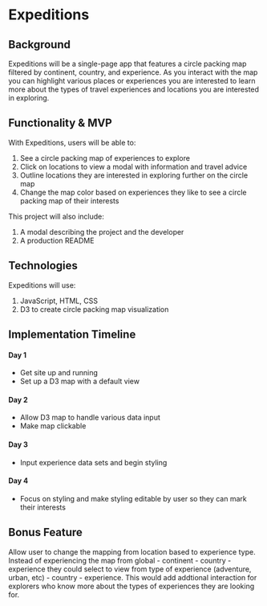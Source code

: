 # Expeditions

## Background

Expeditions will be a single-page app that features a circle packing map filtered by continent, country, and experience. As you interact with the map you can highlight various places or experiences you are interested to learn more about the types of travel experiences and locations you are interested in exploring.

## Functionality & MVP

With Expeditions, users will be able to:

1. See a circle packing map of experiences to explore
2. Click on locations to view a modal with information and travel advice
3. Outline locations they are interested in exploring further on the circle map
4. Change the map color based on experiences they like to see a circle packing map of their interests 

This project will also include:

1. A modal describing the project and the developer
2. A production README

## Technologies

Expeditions will use:

1. JavaScript, HTML, CSS
2. D3 to create circle packing map visualization

## Implementation Timeline

#### Day 1
* Get site up and running
* Set up a D3 map with a default view

#### Day 2
* Allow D3 map to handle various data input
* Make map clickable

#### Day 3
* Input experience data sets and begin styling

#### Day 4
* Focus on styling and make styling editable by user so they can mark their interests

## Bonus Feature

Allow user to change the mapping from location based to experience type. Instead of experiencing the map from global - continent - country - experience they could select to view from type of experience (adventure, urban, etc) - country - experience. This would add addtional interaction for explorers who know more about the types of experiences they are looking for.